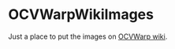 # OCVWarpWikiImages
Just a place to put the images on [OCVWarp wiki](https://github.com/hn-88/OCVWarp/wiki).
